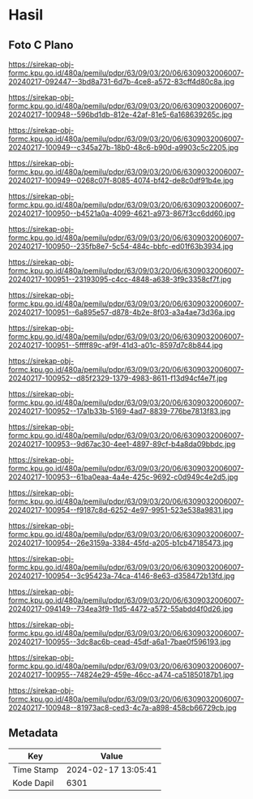 # Hasil

## Foto C Plano

https://sirekap-obj-formc.kpu.go.id/480a/pemilu/pdpr/63/09/03/20/06/6309032006007-20240217-092447--3bd8a731-6d7b-4ce8-a572-83cff4d80c8a.jpg

https://sirekap-obj-formc.kpu.go.id/480a/pemilu/pdpr/63/09/03/20/06/6309032006007-20240217-100948--596bd1db-812e-42af-81e5-6a168639265c.jpg

https://sirekap-obj-formc.kpu.go.id/480a/pemilu/pdpr/63/09/03/20/06/6309032006007-20240217-100949--c345a27b-18b0-48c6-b90d-a9903c5c2205.jpg

https://sirekap-obj-formc.kpu.go.id/480a/pemilu/pdpr/63/09/03/20/06/6309032006007-20240217-100949--0268c07f-8085-4074-bf42-de8c0df91b4e.jpg

https://sirekap-obj-formc.kpu.go.id/480a/pemilu/pdpr/63/09/03/20/06/6309032006007-20240217-100950--b4521a0a-4099-4621-a973-867f3cc6dd60.jpg

https://sirekap-obj-formc.kpu.go.id/480a/pemilu/pdpr/63/09/03/20/06/6309032006007-20240217-100950--235fb8e7-5c54-484c-bbfc-ed01f63b3934.jpg

https://sirekap-obj-formc.kpu.go.id/480a/pemilu/pdpr/63/09/03/20/06/6309032006007-20240217-100951--23193095-c4cc-4848-a638-3f9c3358cf7f.jpg

https://sirekap-obj-formc.kpu.go.id/480a/pemilu/pdpr/63/09/03/20/06/6309032006007-20240217-100951--6a895e57-d878-4b2e-8f03-a3a4ae73d36a.jpg

https://sirekap-obj-formc.kpu.go.id/480a/pemilu/pdpr/63/09/03/20/06/6309032006007-20240217-100951--5ffff89c-af9f-41d3-a01c-8597d7c8b844.jpg

https://sirekap-obj-formc.kpu.go.id/480a/pemilu/pdpr/63/09/03/20/06/6309032006007-20240217-100952--d85f2329-1379-4983-8611-f13d94cf4e7f.jpg

https://sirekap-obj-formc.kpu.go.id/480a/pemilu/pdpr/63/09/03/20/06/6309032006007-20240217-100952--17a1b33b-5169-4ad7-8839-776be7813f83.jpg

https://sirekap-obj-formc.kpu.go.id/480a/pemilu/pdpr/63/09/03/20/06/6309032006007-20240217-100953--9d67ac30-4ee1-4897-89cf-b4a8da09bbdc.jpg

https://sirekap-obj-formc.kpu.go.id/480a/pemilu/pdpr/63/09/03/20/06/6309032006007-20240217-100953--61ba0eaa-4a4e-425c-9692-c0d949c4e2d5.jpg

https://sirekap-obj-formc.kpu.go.id/480a/pemilu/pdpr/63/09/03/20/06/6309032006007-20240217-100954--f9187c8d-6252-4e97-9951-523e538a9831.jpg

https://sirekap-obj-formc.kpu.go.id/480a/pemilu/pdpr/63/09/03/20/06/6309032006007-20240217-100954--26e3159a-3384-45fd-a205-b1cb47185473.jpg

https://sirekap-obj-formc.kpu.go.id/480a/pemilu/pdpr/63/09/03/20/06/6309032006007-20240217-100954--3c95423a-74ca-4146-8e63-d358472b13fd.jpg

https://sirekap-obj-formc.kpu.go.id/480a/pemilu/pdpr/63/09/03/20/06/6309032006007-20240217-094149--734ea3f9-11d5-4472-a572-55abdd4f0d26.jpg

https://sirekap-obj-formc.kpu.go.id/480a/pemilu/pdpr/63/09/03/20/06/6309032006007-20240217-100955--3dc8ac6b-cead-45df-a6a1-7bae0f596193.jpg

https://sirekap-obj-formc.kpu.go.id/480a/pemilu/pdpr/63/09/03/20/06/6309032006007-20240217-100955--74824e29-459e-46cc-a474-ca51850187b1.jpg

https://sirekap-obj-formc.kpu.go.id/480a/pemilu/pdpr/63/09/03/20/06/6309032006007-20240217-100948--81973ac8-ced3-4c7a-a898-458cb66729cb.jpg


## Metadata

| Key        | Value               |
| ---------- | ------------------- |
| Time Stamp | 2024-02-17 13:05:41 |
| Kode Dapil | 6301                |



